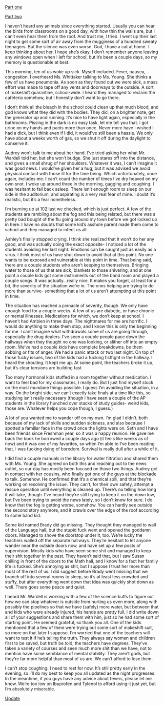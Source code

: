 [Part one](https://www.reddit.com/r/nosleep/comments/e5732j/theres_a_chemical_fog_outside_our_school_we_cant/?utm_source=share&utm_medium=ios_app&utm_name=iossmf) 

[Part two](https://www.reddit.com/r/nosleep/comments/e5pd4y/theres_a_chemical_fog_outside_our_school_we_cant/?utm_source=share&amp;utm_medium=ios_app&amp;utm_name=iossmf) 

I haven’t heard any animals since everything started. Usually you can hear the birds from classrooms on a good day, with how thin the walls are, but I can’t even hear them from the roof. And trust me, I tried. I went up their last night to get some sort of air away from the mugginess of a hundred sweaty teenagers. But the silence was even worse. God, I have a cat at home. I keep thinking about her. I hope she’s okay. I don’t remember anyone leaving any windows open when I left for school, but it’s been a couple days, so my memory is questionable at best.

This morning, ten of us woke up sick. Myself included. Fever, nausea, congestion. I overheard Ms. Whittaker talking to Ms. Young. She thinks a few of us have pneumonia. As soon as they found out we were sick, a mass effort was made to tape off any vents and doorways to the outside. A sort of makeshift quarantine, school-wide. I heard they managed to reclaim  the cafeteria somehow, but I honestly don’t want to go there. 

I don’t think all the bleach in the school could clean up that much blood, and god knows what they did with the bodies. They did, on a brighter note, get the generator up and running. It’s nice to have light again, especially in the bathrooms. Pissing in the dark is no easy task, let me tell you that. I got urine on my hands and pants more than once. Never more have I wished I had a dick, but I think even if I did, it would’ve still been a hassle. We only have about a weeks worth of gas, so we shut it off during the daylight to conserve it. 

Audrey won’t talk to me about her hand. I’ve tried asking her what Mr. Wardell told her, but she won’t budge. She just stares off into the distance, and gives a small shrug of her shoulders. Whatever it was, I can’t imagine it was good news. I would’ve given her a hug, but it was advised we avoid physical contact with those ill for the time being. Which unfortunately, once again, includes me. I can’t count the number of times I’ve dry heaved on my own snot. I woke up around three in the morning, gagging and coughing. I was hesitant to fall back asleep. There isn’t enough room to sleep on our side in the auditorium, and aspirating is a very real fear of mine. I doubt it’s realistic, but it’s a fear nonetheless. 

I’m burning up at 102 last we checked, which is just perfect. A few of the students are rambling about the fog and this being related, but there was a pretty bad bought of the flu going around my town before we got locked up in here. I have no doubts that some kid’s asshole parent made them come to school and they managed to infect us all. 

Ashley’s finally stopped crying. I think she realized that it won’t do her any good, and was actually doing the exact opposite- I noticed a lot of the students avoiding her last night. Emotions can be caught just as easily as a virus. I think most of us have shut down to avoid that at this point. No one wants to be exposed and vulnerable at this point in time. That being said, there are a couple students who aren’t keeping to themselves. Bringing water to those of us that are sick, blankets to those shivering, and at one point a couple kids got some instruments out of the band room and played a couple songs. It was actually...really nice. It makes you forget, at least for a bit, the severity of the situation we’re in. The ones helping are trying to do more than survive- something that a lot of us aren’t attempting at this point in time.

The situation has reached a pinnacle of severity, though. We only have enough food for a couple weeks. A few of us are diabetic, or have chronic or mental illnesses. Medications for which, we don’t keep at school. I haven’t had Ambien in three days. The nightmares for me are horrific. I would do anything to make them stop, and I know this is only the beginning for me. I can’t imagine what withdrawals some of us are going through, especially the drug dealers. I’ve seen a couple people pace down the hallways when they thought no one was looking, or slither off into an empty room. We’ve had a couple kids have complete breakdowns, be them sobbing or fits of anger. We had a panic attack or two last night. On top of those fucky issues, two of the kids had a fucking fistfight in the hallway. I heard the shouting. It kept me up. At some point, the teachers broke it up, but it’s clear tensions are building fast. 

Too many hormonal kids stuffed in a room together without medication. I want to feel bad for my classmates, I really do. But I just find myself stuck on the most mundane things possible. I guess I’m avoiding the situation, in a way. On the bright side, we can’t exactly take finals at a time like this, so studying isn’t really necessary (though I have seen a couple of the AP students in the library hunched over stacks of study guides- weird kids, those are. Whatever helps you cope though, I guess.) 

A lot of you wanted me to wander off on my own. I’m glad I didn’t, both because of my lack of skills and sudden sickness, and also because I spotted a familiar face in the crowd once the lights were on. Seth and I have been friends since Freshman year, so it was a happy reunion. He gave me back the book he borrowed a couple days ago (it feels like weeks as of now) and it was one of my favorites, so when I’m able to I’ve been reading that. I was fucking dying of boredom. Survival is really dull after a while of it. 

 I did find a couple manuals in the library for water filtration and shared them with Ms. Young. She agreed on both this and reaching out to the news outlet, so our day has mostly been focused on those two things. Audrey got in contact with her cousins, who finally got one of the guys at the blockade to talk. Somehow. He confirmed that it’s a chemical spill, and that they’re working on resolving the issue. They can’t, for their own safety, attempt a rescue operation until everything is cleaned up. There’s no telling how long it will take, though. I’ve heard they’re still trying to keep it on the down low, but I’ve been trying to avoid the news lately, so I don’t know for sure. I do know that the fog is getting worse, somehow. You can hardly see outside the second story anymore, and it crawls over the edge of the roof according to some band kid. 

Some kid named Brady did go missing. They thought they managed to wall of the Language hall, but the stupid fuck went and opened the goddamn doors. Managed to shove the doorstop under it, too. We’re lucky the teachers walled off the separate hallways. They’re hesitant to let anyone wander near the outside doors now, and have set up a few posts of supervision. Mostly kids who have seen some shit and managed to keep their shit together in the past. They haven’t said that, but I saw Susan chilling in front of the doors to the Math hall, and I know for a fact her family life is fucked. She’s annoying as shit, but I suppose I trust her more than most of the rest of us. I did suggest before Brady went missing that we branch off into several rooms to sleep, so it’s at least less crowded and stuffy, but after everything went down that idea was quickly shot down as well. There goes some peace and quiet. 

I heard Mr. Wardell is working with a few of the science buffs to figure out how we can stop whatever is outside from hurting us even more, along with possibly the pipelines so that we have (safely)  more water, but between that and kids who were already injured, his hands are pretty full. I did write down all of your suggestions and share them with him, just so he had some sort of starting point. He seemed grateful, so thank you all. One of the kids mentioned that a few of them were trying out some sort of makeshift suit, so more on that later I suppose. I’m worried that one of the teachers will want to test it if he’s telling the truth. They always say women and children first to be saved, but truth be told, the teachers have degrees. They’ve taken a variety of courses and seen much more shit than we have, not to mention have some semblance of mental stability. They aren’t gods, but they’re far more helpful than most of us are. We can’t afford to lose them. 

I can’t stop coughing. I need to rest for now. It’s still pretty early in the evening, so I’ll do my best to keep you all updated as the night progresses. In the meantime, if you guys have any advice about fevers, please let me know. We’re too low on Ibuprofen and Tylenol to afford using it just yet, but I’m absolutely miserable.

[Update](https://www.reddit.com/r/nosleep/comments/eem86w/theres_a_chemical_fog_outside_my_school_we_cant/?utm_source=share&utm_medium=ios_app&utm_name=iossmf)